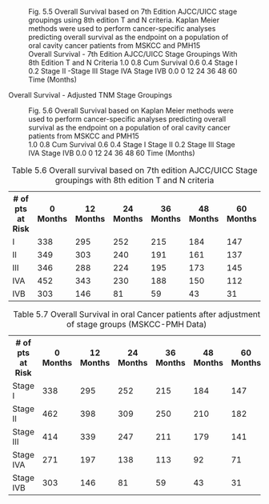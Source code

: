 <!-- PageBreak -->
<!-- PageNumber="64" -->
<!-- PageHeader="American Joint Committee on Cancer . 2017" -->
<figure>
<figcaption>Fig. 5.5 Overall Survival based on 7th Edition AJCC/UICC stage groupings using 8th edition T and N criteria. Kaplan Meier methods were used to perform cancer-specific analyses predicting overall survival as the endpoint on a population of oral cavity cancer patients from MSKCC and PMH15</figcaption>
Overall Survival - 7th Edition AJCC/UICC Stage
Groupings With 8th Edition T and N Criteria
1.0 0.8 Cum Survival 0.6 0.4 Stage I 0.2 Stage II -Stage III Stage IVA Stage IVB 0.0 0 12 24 36 48 60 Time (Months)
</figure>

Overall Survival - Adjusted TNM Stage Groupings

<figure>
<figcaption>Fig. 5.6 Overall Survival based on Kaplan Meier methods were used to perform cancer-specific analyses predicting overall survival as the endpoint on a population of oral cavity cancer patients from MSKCC and PMH15</figcaption>
1.0 0.8 Cum Survival 0.6 0.4 Stage I Stage II 0.2 Stage III Stage IVA Stage IVB 0.0 0 12 24 36 48 60 Time (Months)
</figure>

<table>
<caption>Table 5.6 Overall survival based on 7th edition AJCC/UICC Stage groupings with 8th edition T and N criteria</caption>
<tr>
<th># of pts at Risk</th>
<th>0 Months</th>
<th>12 Months</th>
<th>24 Months</th>
<th>36 Months</th>
<th>48 Months</th>
<th>60 Months</th>
</tr>
<tr>
<td>I</td>
<td>338</td>
<td>295</td>
<td>252</td>
<td>215</td>
<td>184</td>
<td>147</td>
</tr>
<tr>
<td>II</td>
<td>349</td>
<td>303</td>
<td>240</td>
<td>191</td>
<td>161</td>
<td>137</td>
</tr>
<tr>
<td>III</td>
<td>346</td>
<td>288</td>
<td>224</td>
<td>195</td>
<td>173</td>
<td>145</td>
</tr>
<tr>
<td>IVA</td>
<td>452</td>
<td>343</td>
<td>230</td>
<td>188</td>
<td>150</td>
<td>112</td>
</tr>
<tr>
<td>IVB</td>
<td>303</td>
<td>146</td>
<td>81</td>
<td>59</td>
<td>43</td>
<td>31</td>
</tr>
</table>

<table>
<caption>Table 5.7 Overall Survival in oral Cancer patients after adjustment of stage groups (MSKCC-PMH Data)</caption>
<tr>
<th># of pts at Risk</th>
<th>0 Months</th>
<th>12 Months</th>
<th>24 Months</th>
<th>36 Months</th>
<th>48 Months</th>
<th>60 Months</th>
</tr>
<tr>
<td>Stage I</td>
<td>338</td>
<td>295</td>
<td>252</td>
<td>215</td>
<td>184</td>
<td>147</td>
</tr>
<tr>
<td>Stage II</td>
<td>462</td>
<td>398</td>
<td>309</td>
<td>250</td>
<td>210</td>
<td>182</td>
</tr>
<tr>
<td>Stage III</td>
<td>414</td>
<td>339</td>
<td>247</td>
<td>211</td>
<td>179</td>
<td>141</td>
</tr>
<tr>
<td>Stage IVA</td>
<td>271</td>
<td>197</td>
<td>138</td>
<td>113</td>
<td>92</td>
<td>71</td>
</tr>
<tr>
<td>Stage IVB</td>
<td>303</td>
<td>146</td>
<td>81</td>
<td>59</td>
<td>43</td>
<td>31</td>
</tr>
</table>